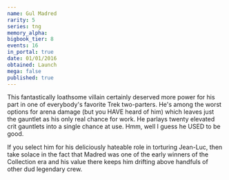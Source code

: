 ```yaml
---
name: Gul Madred
rarity: 5
series: tng
memory_alpha:
bigbook_tier: 8
events: 16
in_portal: true
date: 01/01/2016
obtained: Launch
mega: false
published: true
---
```


This fantastically loathsome villain certainly deserved more power for his part in one of everybody's favorite Trek two-parters. He's among the worst options for arena damage (but you HAVE heard of him) which leaves just the gauntlet as his only real chance for work. He parlays twenty elevated crit gauntlets into a single chance at use. Hmm, well I guess he USED to be good.

If you select him for his deliciously hateable role in torturing Jean-Luc, then take solace in the fact that Madred was one of the early winners of the Collection era and his value there keeps him drifting above handfuls of other dud legendary crew.
